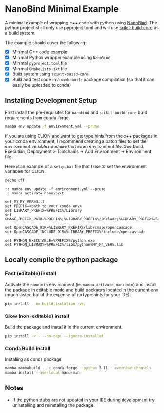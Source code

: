 # NanoBind Minimal Example

A minimal example of wrapping c++ code with python using [NanoBind](https://nanobind.readthedocs.io/en/latest/).
The python project shall only use pyproject.toml and will use
[scikit-build-core](https://github.com/scikit-build/scikit-build-core) as a build system.

The example should cover the following:

- [x] Minimal C++ code example
- [x] Minimal Python wrapper example using `NanoBind`
- [x] Minimal `pyproject.toml` file
- [x] Minimal `CMakeLists.txt` file
- [x] Build system using `scikit-build-core`
- [x] Build and test code in a `mambabuild` package compilation (so that it can easily be uploaded to conda)

## Installing Development Setup

First install the pre-requisites for `nanobind` and `scikit-build-core` build requirements from conda-forge.

```bash
mamba env update -f environment.yml --prune
```

If you are using CLION and want to get type hints from the c++ packages in your conda environment, 
I recommend creating a batch files to set the environment variables and use that as an environment file. 
See Build, Execution, Deployment > Toolchains -> Add Environment -> Environment file. 

Here is an example of a `setup.bat` file that I use to set the environment variables for CLION.

    @echo off

    :: mamba env update -f environment.yml --prune
    :: mamba activate nano-occt
    
    set MY_PY_VER=3.11
    set PREFIX=<path_to_your_conda_env>
    set LIBRARY_PREFIX=%PREFIX%/Library
    set CMAKE_PREFIX_PATH=%PREFIX%;%LIBRARY_PREFIX%/include;%LIBRARY_PREFIX%/lib;%LIBRARY_PREFIX%/bin

    set OpenCASCADE_DIR=%LIBRARY_PREFIX%/lib/cmake/opencascade
    set OpenCASCADE_INCLUDE_DIR=%LIBRARY_PREFIX%/include/opencascade

    set PYTHON_EXECUTABLE=%PREFIX%/python.exe
    set PYTHON_LIBRARY=%PREFIX%/libs/python%MY_PY_VER%.lib


## Locally compile the python package

### Fast (editable) install

Activate the `nano-min` environment (ie. `mamba activate nano-min`) and install the package in editable mode and build packages
located in the current env (much faster, but at the expense of no type hints for your IDE).

```bash
pip install --no-build-isolation -ve.
```

### Slow (non-editable) install

Build the package and install it in the current environment.

```bash
pip install -v . --no-deps --ignore-installed
```

### Conda Build install

Installing as conda package

```bash
mamba mambabuild . -c conda-forge --python 3.11 --override-channels
mamba install --use-local nano-min
```

## Notes

* If the python stubs are not updated in your IDE during development try uninstalling and reinstalling the package.
